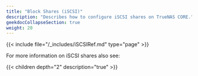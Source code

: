 ```yaml
---
title: "Block Shares (iSCSI)"
description: "Describes how to configure iSCSI shares on TrueNAS CORE."
geekdocCollapseSection: true
weight: 20
---
```


{{< include file="/_includes/iSCSIRef.md" type="page" >}}

For more information on iSCSI shares also see:

{{< children depth="2" description="true" >}}
